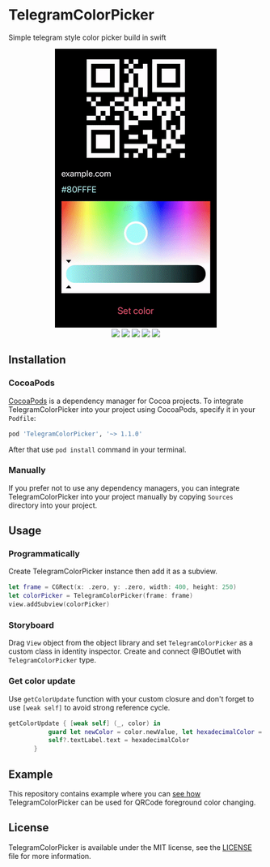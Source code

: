 # TelegramColorPicker
Simple telegram style color picker build in swift

<p align="center">  
  <img src = "Assets/Demo.gif" /> <br>
  <img src = "https://img.shields.io/badge/platform-iOS%2010%2B%20%7C%20macOS%2010.15%2B-lightgrey" />
  <img src = "https://img.shields.io/badge/swift-5.0-orange.svg" />
  <img src = "https://img.shields.io/badge/license-MIT-blue.svg" />
  <img src = "https://img.shields.io/badge/cocoapods-✔-green.svg" />
  <img src = "https://img.shields.io/badge/pod-v1.1.0-green" \>
</p>

## Installation

### CocoaPods
[CocoaPods](https://cocoapods.org) is a dependency manager for Cocoa projects. To integrate TelegramColorPicker into your project using CocoaPods, specify it in your `Podfile`:

```ruby
pod 'TelegramColorPicker', '~> 1.1.0'
```
After that use `pod install` command in your terminal.

### Manually
If you prefer not to use any dependency managers, you can integrate TelegramColorPicker into your project manually by copying `Sources` directory into your project.

## Usage

### Programmatically
Create TelegramColorPicker instance then add it as a subview.
```swift
let frame = CGRect(x: .zero, y: .zero, width: 400, height: 250)
let colorPicker = TelegramColorPicker(frame: frame)
view.addSubview(colorPicker)
```
### Storyboard
Drag `View` object from the object library and set `TelegramColorPicker` as a custom class in identity inspector.
Create and connect @IBOutlet with `TelegramColorPicker` type.

### Get color update
Use `getColorUpdate` function with your custom closure and don't forget to use `[weak self]` to avoid strong reference cycle.
```swift
getColorUpdate { [weak self] (_, color) in
           guard let newColor = color.newValue, let hexadecimalColor = newColor.toHex() else { return }
           self?.textLabel.text = hexadecimalColor
       }
```
## Example
This repository contains example where you can [see how](Example/QRCodeViewController.swift) TelegramColorPicker can be used for QRCode foreground color changing.

## License
TelegramColorPicker is available under the MIT license, see the [LICENSE](LICENSE) file for more information.
